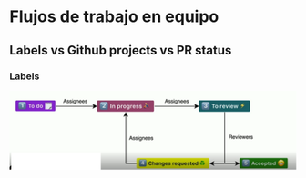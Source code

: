 #  Flujos de trabajo en equipo
## Labels vs Github projects vs PR status
### Labels
![Label en github](./img/01.png)